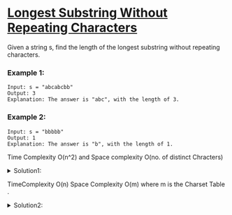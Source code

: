# [Longest Substring Without Repeating Characters](https://leetcode.com/problems/longest-substring-without-repeating-characters/submissions/)

Given a string s, find the length of the longest substring without repeating characters.

### Example 1:

```
Input: s = "abcabcbb"
Output: 3
Explanation: The answer is "abc", with the length of 3.
```
### Example 2:

```
Input: s = "bbbbb"
Output: 1
Explanation: The answer is "b", with the length of 1.
```
Time Complexity O(n^2) and Space complexity O(no. of distinct Chracters)
<details><summary>Solution1:</summary>
<p>
    
```
class Solution:
    def lengthOfLongestSubstring(self, s: str) -> int:
        di={}
        #mini=0
        maxlen=0
        for i in range(len(s)):
            if s[i] in di.keys():
                maxlen=max(maxlen,len(di))
                n=s[:di[s[i]]]
                n.replace(s[i],"")
                for j in range(len(n)):
                    if n[j] in di.keys():
                        if di[n[j]] < di[s[i]]:
                            del di[n[j]]
                di[s[i]]=i
            else:
                di[s[i]]=i
            if i==len(s)-1:
                di[s[i]]=i
                maxlen=max(maxlen,len(di))
                return maxlen
        return maxlen
```
</p>
</details>

TimeComplexity O(n) Space Complexity O(m) where m is the Charset Table .

<details><summary>Solution2:</summary>
<p>
    
```        
    class Solution:
    def lengthOfLongestSubstring(self, s: str) -> int:
            chars = [None] * 128
            left = 0
            right = 0
            res = 0
            while right<len(s):
                c = s[right]
                index = chars[ord(c)]
                if index!=None and index >= left and index < right:
                    left=index+1
                res=max(res,right-left+1)
                chars[ord(c)]=right
                right=right+1
            return res        
```
</p>
</details>            
        
